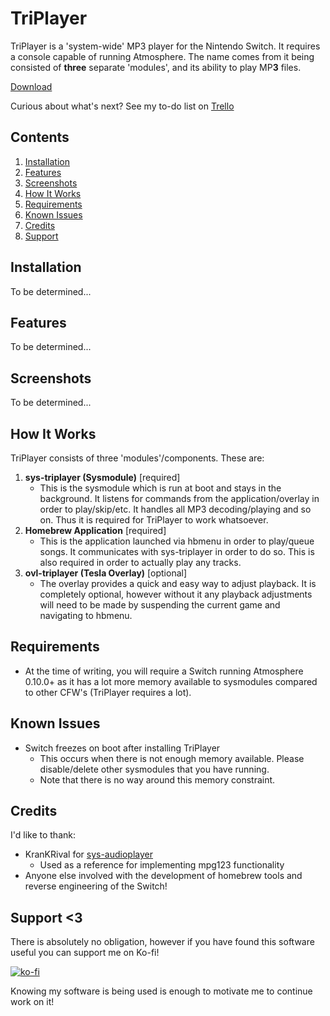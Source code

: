 # TriPlayer

TriPlayer is a 'system-wide' MP3 player for the Nintendo Switch. It requires a console capable of running Atmosphere. The name comes from it being consisted of **three** separate 'modules', and its ability to play MP**3** files.

[Download](https://github.com/tallbl0nde/TriPlayer/releases)

Curious about what's next? See my to-do list on [Trello](https://trello.com/b/teZpHfo1/triplayer)

## Contents

1. [Installation](#installation)
2. [Features](#features)
3. [Screenshots](#screenshots)
4. [How It Works](#how-it-works)
5. [Requirements](#requirements)
6. [Known Issues](#known-issues)
7. [Credits](#credits)
8. [Support](#support-3)

## Installation

To be determined...

## Features

To be determined...

## Screenshots

To be determined...

## How It Works

TriPlayer consists of three 'modules'/components. These are:

1. **sys-triplayer (Sysmodule)** [required]
    * This is the sysmodule which is run at boot and stays in the background. It listens for commands from the application/overlay in order to play/skip/etc. It handles all MP3 decoding/playing and so on. Thus it is required for TriPlayer to work whatsoever.
2. **Homebrew Application** [required]
    * This is the application launched via hbmenu in order to play/queue songs. It communicates with sys-triplayer in order to do so. This is also required in order to actually play any tracks.
3. **ovl-triplayer (Tesla Overlay)** [optional]
    * The overlay provides a quick and easy way to adjust playback. It is completely optional, however without it any playback adjustments will need to be made by suspending the current game and navigating to hbmenu.

## Requirements

* At the time of writing, you will require a Switch running Atmosphere 0.10.0+ as it has a lot more memory available to sysmodules compared to other CFW's (TriPlayer requires a lot).

## Known Issues

* Switch freezes on boot after installing TriPlayer
  * This occurs when there is not enough memory available. Please disable/delete other sysmodules that you have running.
  * Note that there is no way around this memory constraint.

## Credits

I'd like to thank:

* KranKRival for [sys-audioplayer](https://github.com/KranKRival/sys-audioplayer)
  * Used as a reference for implementing mpg123 functionality
* Anyone else involved with the development of homebrew tools and reverse engineering of the Switch!

## Support <3

There is absolutely no obligation, however if you have found this software useful you can support me on Ko-fi!

[![ko-fi](https://www.ko-fi.com/img/githubbutton_sm.svg)](https://ko-fi.com/J3J718RRQ)

Knowing my software is being used is enough to motivate me to continue work on it!
